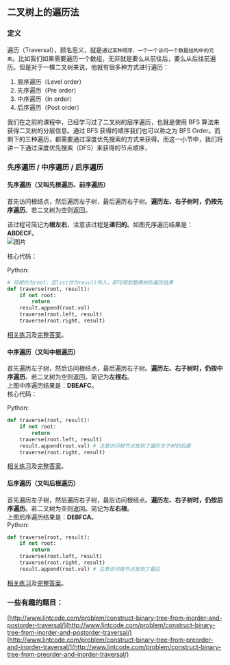## 二叉树上的遍历法

### 定义

遍历（Traversal），顾名思义，就是`通过某种顺序，一个一个访问一个数据结构中的元素`。比如我们如果需要遍历一个数组，无非就是要么从前往后，要么从后往前遍历。但是对于一棵二叉树来说，他就有很多种方式进行遍历：

1. 层序遍历（Level order）
2. 先序遍历（Pre order）
3. 中序遍历（In order）
4. 后序遍历（Post order）

我们在之前的课程中，已经学习过了二叉树的层序遍历，也就是使用 BFS 算法来获得二叉树的分层信息。通过 BFS 获得的顺序我们也可以称之为 BFS Order。而剩下的三种遍历，都需要通过深度优先搜索的方式来获得。而这一小节中，我们将讲一下通过深度优先搜索（DFS）来获得的节点顺序，

### 先序遍历 / 中序遍历 / 后序遍历

#### 先序遍历（又叫先根遍历、前序遍历）

首先访问根结点，然后遍历左子树，最后遍历右子树。**遍历左、右子树时，仍按先序遍历**。若二叉树为空则返回。

该过程可简记为**根左右**，注意该过程是**递归的**。如图先序遍历结果是：**ABDECF**。  
![](http://media.jiuzhang.com/markdown/images/3/15/d77b07ce-27f7-11e8-9f14-0242ac110002.jpg "图片")

核心代码：

Python:

```py
# 将根作为root，空list作为result传入，即可得到整棵树的遍历结果
def traverse(root, result):
    if not root:
        return
    result.append(root.val)
    traverse(root.left, result)
    traverse(root.right, result)
```

[相关练习](http://www.lintcode.com/problem/binary-tree-preorder-traversal/)及[完整答案](http://www.jiuzhang.com/solution/binary-tree-preorder-traversal/)。



#### 中序遍历（又叫中根遍历）

首先遍历左子树，然后访问根结点，最后遍历右子树。**遍历左、右子树时，仍按中序遍历**。若二叉树为空则返回。简记为**左根右**。  
上图中序遍历结果是：**DBEAFC**。  
核心代码：

Python:

```py
def traverse(root, result):
    if not root:
        return
    traverse(root.left, result)
    result.append(root.val) # 注意访问根节点放到了遍历左子树的后面
    traverse(root.right, result)
```

[相关练习](http://www.lintcode.com/problem/binary-tree-inorder-traversal/)及[完整答案](http://www.jiuzhang.com/solution/binary-tree-inorder-traversal/)。

#### 后序遍历（又叫后根遍历）

首先遍历左子树，然后遍历右子树，最后访问根结点。**遍历左、右子树时，仍按后序遍历**。若二叉树为空则返回。简记为**左右根**。  
上图后序遍历结果是：**DEBFCA**。  
Python:

```py
def traverse(root, result):
    if not root:
        return
    traverse(root.left, result)
    traverse(root.right, result)
    result.append(root.val) # 注意访问根节点放到了最后
```

[相关练习](http://www.lintcode.com/problem/binary-tree-postorder-traversal/)及[完整答案](http://www.jiuzhang.com/solution/binary-tree-postorder-traversal/)。

### 一些有趣的题目：

[http://www.lintcode.com/problem/construct-binary-tree-from-inorder-and-postorder-traversal/](http://www.lintcode.com/problem/construct-binary-tree-from-inorder-and-postorder-traversal/)  
[http://www.lintcode.com/problem/construct-binary-tree-from-preorder-and-inorder-traversal/](http://www.lintcode.com/problem/construct-binary-tree-from-preorder-and-inorder-traversal/)

